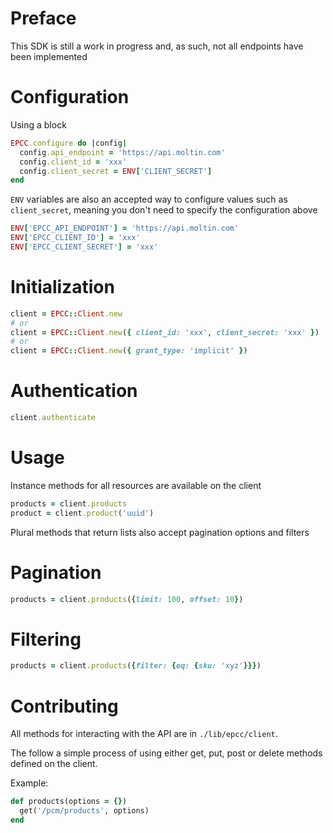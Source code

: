 # Preface
This SDK is still a work in progress and, as such, not all endpoints have been implemented

# Configuration

Using a block
```ruby
EPCC.configure do |config|
  config.api_endpoint = 'https://api.moltin.com'
  config.client_id = 'xxx'
  config.client_secret = ENV['CLIENT_SECRET']
end
```

`ENV` variables are also an accepted way to configure values such as `client_secret`, meaning you don't need to specify the configuration above
```ruby
ENV['EPCC_API_ENDPOINT'] = 'https://api.moltin.com'
ENV['EPCC_CLIENT_ID'] = 'xxx'
ENV['EPCC_CLIENT_SECRET'] = 'xxx'
```

# Initialization
```ruby
client = EPCC::Client.new
# or
client = EPCC::Client.new({ client_id: 'xxx', client_secret: 'xxx' })
# or
client = EPCC::Client.new({ grant_type: 'implicit' })
```

# Authentication
```ruby
client.authenticate 
```

# Usage
Instance methods for all resources are available on the client

```ruby
products = client.products
product = client.product('uuid')
```

Plural methods that return lists also accept pagination options and filters

# Pagination
```ruby
products = client.products({limit: 100, offset: 10})
```

# Filtering
```ruby
products = client.products({filter: {eq: {sku: 'xyz'}}})
```

# Contributing
All methods for interacting with the API are in `./lib/epcc/client`.

The follow a simple process of using either get, put, post or delete methods defined on the client.

Example: 
```ruby
def products(options = {})
  get('/pcm/products', options)
end
```
